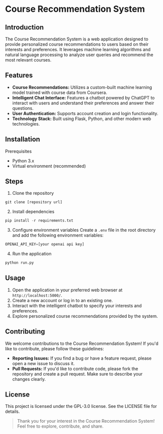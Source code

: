 # Course Recommendation System

## Introduction
The Course Recommendation System is a web application designed to provide personalized course recommendations to users based on their interests and preferences. It leverages machine learning algorithms and natural language processing to analyze user queries and recommend the most relevant courses.

## Features
- **Course Recommendations:** Utilizes a custom-built machine learning model trained with course data from Coursera.
- **Intelligent Chat Interface:** Features a chatbot powered by ChatGPT to interact with users and understand their preferences and answer their questions.
- **User Authentication:** Supports account creation and login functionality.
- **Technology Stack:** Built using Flask, Python, and other modern web technologies.

## Installation
Prerequisites
- Python 3.x
- Virtual environment (recommended)

## Steps
1. Clone the repository
```python
git clone [repository url]
```

2. Install dependencies
```python
pip install -r requirements.txt
```

3. Configure environment variables
Create a `.env` file in the root directory and add the following environment variables:
```python
OPENAI_API_KEY=[your openai api key]
```

4. Run the application
```python
python run.py
```

## Usage
1. Open the application in your preferred web browser at `http://localhost:5000/`.
2. Create a new account or log in to an existing one.
3. Interact with the intelligent chatbot to specify your interests and preferences.
4. Explore personalized course recommendations provided by the system.


## Contributing
We welcome contributions to the Course Recommendation System! If you'd like to contribute, please follow these guidelines:
- **Reporting Issues:** If you find a bug or have a feature request, please open a new issue to discuss it.
- **Pull Requests:** If you'd like to contribute code, please fork the repository and create a pull request. Make sure to describe your changes clearly.

## License
This project is licensed under the GPL-3.0 license. See the LICENSE file for details.

> Thank you for your interest in the Course Recommendation System! Feel free to explore, contribute, and share.